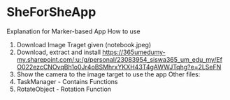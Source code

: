 # SheForSheApp

Explanation for Marker-based App
How to use
1. Download Image Traget given (notebook.jpeg)
2. Download, extract and install https://365umedumy-my.sharepoint.com/:u:/g/personal/23083954_siswa365_um_edu_my/EfO022ezcCNOvqBh1o0Jr4oBSMhrxYKXH43T4gAWWJTqhg?e=2LSeFN 
3. Show the camera to the image target to use the app
Other files:
1. TaskManager - Contains Functions
2. RotateObject - Rotation Function
